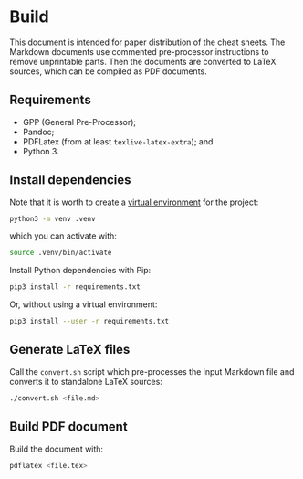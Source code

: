 # Build

This document is intended for paper distribution of the cheat sheets.
The Markdown documents use commented pre-processor instructions to remove unprintable parts.
Then the documents are converted to LaTeX sources, which can be compiled as PDF documents.

## Requirements

- GPP (General Pre-Processor);
- Pandoc;
- PDFLatex (from at least `texlive-latex-extra`); and
- Python 3.

## Install dependencies

Note that it is worth to create a [virtual environment](https://packaging.python.org/en/latest/guides/installing-using-pip-and-virtual-environments/) for the project:

```sh
python3 -m venv .venv
```

which you can activate with:

```sh
source .venv/bin/activate
```

Install Python dependencies with Pip:

```sh
pip3 install -r requirements.txt
```

Or, without using a virtual environment:

```sh
pip3 install --user -r requirements.txt
```

## Generate LaTeX files

Call the `convert.sh` script which pre-processes the input Markdown file and converts it to standalone LaTeX sources:

```sh
./convert.sh <file.md>
```

## Build PDF document

Build the document with:

```sh
pdflatex <file.tex>
```
